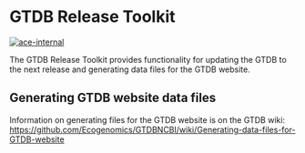 # GTDB Release Toolkit

[![ace-internal](https://img.shields.io/conda/vn/ace-internal/gtdb_release_tk.svg?color=green)](https://anaconda.org/bioconda/gtdbtk)

The GTDB Release Toolkit provides functionality for updating the GTDB to the next release and generating data files for the GTDB website.

## Generating GTDB website data files

Information on generating files for the GTDB website is on the GTDB wiki:
https://github.com/Ecogenomics/GTDBNCBI/wiki/Generating-data-files-for-GTDB-website
